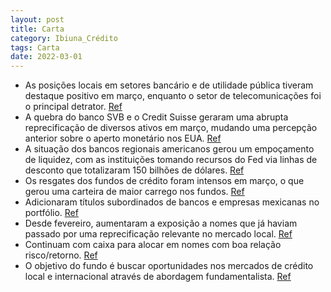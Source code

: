 ```yaml
---
layout: post
title: Carta
category: Ibiuna_Crédito
tags: Carta
date: 2022-03-01
---
```


- As posições locais em setores bancário e de utilidade pública tiveram destaque positivo em março, enquanto o setor de telecomunicações foi o principal detrator.
<a href="#" onclick="search_on_pdf('Ibiuna Credit FIC FIM Cred PrivComentário MensalPerformance de marçoAs posições locais foram de')">Ref</a>
- A quebra do banco SVB e o Credit Suisse geraram uma abrupta reprecificação de diversos ativos em março, mudando uma percepção anterior sobre o aperto monetário nos EUA.
<a href="#" onclick="search_on_pdf('aumento da probabilidade de uma recessão na economia norte-americana. Essaincerteza acerca da ativi')">Ref</a>
- A situação dos bancos regionais americanos gerou um empoçamento de liquidez, com as instituições tomando recursos do Fed via linhas de desconto que totalizaram 150 bilhões de dólares.
<a href="#" onclick="search_on_pdf('americanos gerou um empoçamento de liquidez, com as instituições tomando recursosdo Fed via linhas ')">Ref</a>
- Os resgates dos fundos de crédito foram intensos em março, o que gerou uma carteira de maior carrego nos fundos.
<a href="#" onclick="search_on_pdf('de capital.Os resgates dos fundos de crédito foram até mais intensos que os dois primeirosmeses do')">Ref</a>
- Adicionaram títulos subordinados de bancos e empresas mexicanas no portfólio.
<a href="#" onclick="search_on_pdf('especialmente baratos. Adicionamos particularmente títulos subordinados de bancos eempresas mexican')">Ref</a>
- Desde fevereiro, aumentaram a exposição a nomes que já haviam passado por uma reprecificação relevante no mercado local.
<a href="#" onclick="search_on_pdf('afetaram a performance dos nossos fundos de crédito, principalmente em três nomesque temos na carte')">Ref</a>
- Continuam com caixa para alocar em nomes com boa relação risco/retorno.
<a href="#" onclick="search_on_pdf('outra rodada de ajustes de preços, caso os fundos precisem vender ativos para fazerfrente a resgate')">Ref</a>
- O objetivo do fundo é buscar oportunidades nos mercados de crédito local e internacional através de abordagem fundamentalista.
<a href="#" onclick="search_on_pdf('Objetivo do FundoIbiuna Credit FIC FIM CP é um fundo multimercado dedicado ao mercado de crédito pr')">Ref</a>
